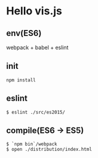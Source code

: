 # Hello vis.js

## env(ES6)
webpack + babel + eslint

## init
```
npm install
```

## eslint
```
$ eslint ./src/es2015/
```

## compile(ES6 -> ES5)

```
$ `npm bin`/webpack
$ open ./distribution/index.html
```
